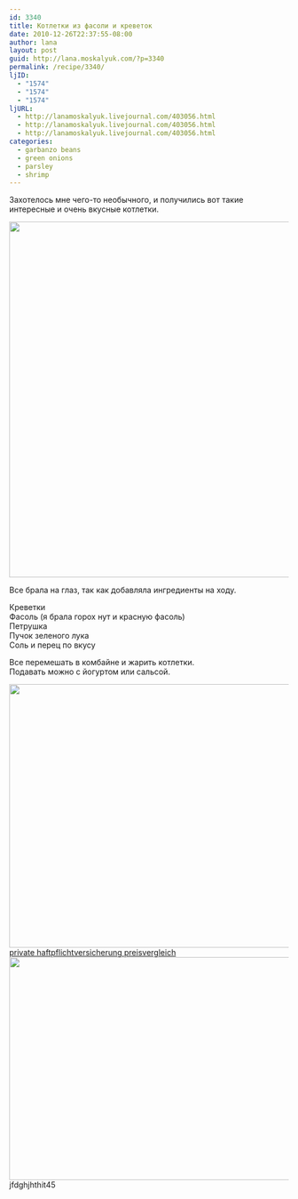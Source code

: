 ```yaml
---
id: 3340
title: Котлетки из фасоли и креветок
date: 2010-12-26T22:37:55-08:00
author: lana
layout: post
guid: http://lana.moskalyuk.com/?p=3340
permalink: /recipe/3340/
ljID:
  - "1574"
  - "1574"
  - "1574"
ljURL:
  - http://lanamoskalyuk.livejournal.com/403056.html
  - http://lanamoskalyuk.livejournal.com/403056.html
  - http://lanamoskalyuk.livejournal.com/403056.html
categories:
  - garbanzo beans
  - green onions
  - parsley
  - shrimp
---
```

Захотелось мне чего-то необычного, и получились вот такие интересные и очень вкусные котлетки.

<img loading="lazy" class="alignnone" title="fish and bean cakes" src="http://farm6.static.flickr.com/5127/5295180155_709b4b66bd_z.jpg" alt="" width="601" height="640" /> 

Все брала на глаз, так как добавляла ингредиенты на ходу.

Креветки  
Фасоль (я брала горох нут и красную фасоль)  
Петрушка  
Пучок зеленого лука  
Соль и перец по вкусу

Все перемешать в комбайне и жарить котлетки.  
Подавать можно с йогуртом или сальсой.

<img loading="lazy" class="alignnone" title="fish and bean cakes" src="http://farm6.static.flickr.com/5006/5295772902_0031bdea45_z.jpg" alt="" width="640" height="474" /> 

<div>
  <a href='http://privatehaftpflichtversicherungg.com/' title='private haftpflichtversicherung preisvergleich'>private haftpflichtversicherung preisvergleich</a>
</div>

<img loading="lazy" class="alignnone" title="fish and bean cakes" src="http://farm6.static.flickr.com/5049/5295182437_f08c23d98d_z.jpg" alt="" width="640" height="401" /> 

<div>
  jfdghjhthit45
</div>